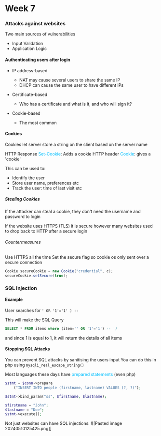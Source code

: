 # Week 7

### Attacks against websites
Two main sources of vulnerabilities
- Input Validation
- Application Logic

#### Authenticating users after login
- IP address-based
	- NAT may cause several users to share the same IP
	- DHCP can cause the same user to have different IPs

- Certificate-based
	- Who has a certificate and what is it, and who will sign it?

- Cookie-based
	- The most common

#### Cookies
Cookies let server store a string on the client based on the server name

HTTP Response <span style="color:#00bfff">Set-Cookie</span>: Adds a cookie
HTTP header <span style="color:#00bfff">Cookie</span>: gives a 'cookie'

This can be used to:
- Identify the user
- Store user name, preferences etc
- Track the user: time of last visit etc

##### Stealing Cookies
If the attacker can steal a cookie, they don't need the username and password to login

If the website uses HTTPS (TLS) it is secure however many websites used to drop back to HTTP after a secure login

###### Countermeasures
Use HTTPS all the time
Set the secure flag so cookie os only sent over a secure connection
```java
Cookie secureCookie = new Cookie("credential", c);
secureCookie.setSecure(true);
```

### SQL Injection

#### Example
User searches for `' OR '1'='1' ) -- `

This will make the SQL Query
```SQL
SELECT * FROM items where (item='' OR '1'='1') -- ')
```
and since 1 is equal to 1, it will return the details of all items

#### Stopping SQL Attacks
You can prevent SQL attacks by sanitising the users input
You can do this in php using `mysqli_real_escape_string()`

Most languages these days have <span style="color:#00bfff">prepared statements</span> (even php)

```PHP
$stmt = $conn->prepare
	("INSERT INTO people (firstname, lastname) VALUES (?, ?)");

$stmt->bind_param("ss", $firstname, $lastname);

$firstname = "John";
$lastname = "Doe";
$stmt->execute();
```

Not just websites can have SQL injections:
![[Pasted image 20240510125425.png]]

